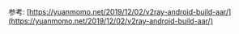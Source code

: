 参考: [https://yuanmomo.net/2019/12/02/v2ray-android-build-aar/](https://yuanmomo.net/2019/12/02/v2ray-android-build-aar/)

